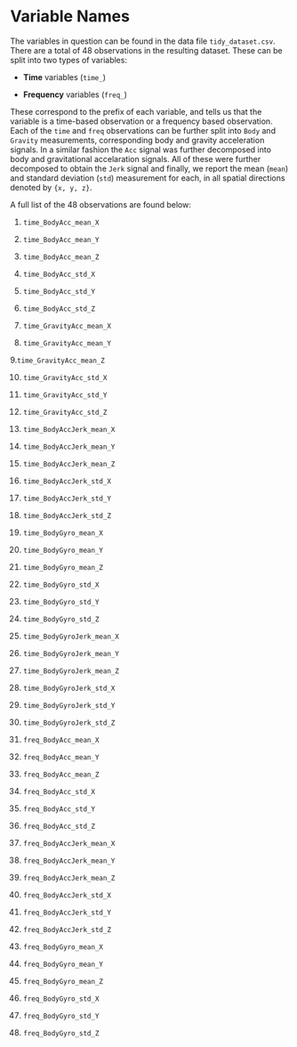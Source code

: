 # Variable Names

The variables in question can be found in the data file `tidy_dataset.csv`. There are a total of 48 observations in the resulting dataset. These can be split into two types of variables:

* **Time** variables (`time_`)

* **Frequency** variables (`freq_`)

These correspond to the prefix of each variable, and tells us that the variable is a time-based observation or a frequency based observation. Each of the `time` and `freq` observations can be further split into `Body` and `Gravity` measurements, corresponding body and gravity acceleration signals. In a similar fashion the `Acc` signal was further decomposed into body and gravitational accelaration signals. All of these were further decomposed to obtain the `Jerk` signal and finally, we report the mean (`mean`) and standard deviation (`std`) measurement for each, in all spatial directions denoted by `{x, y, z}`.

A full list of the 48 observations are found below:

1. `time_BodyAcc_mean_X`      

2. `time_BodyAcc_mean_Y`

3. `time_BodyAcc_mean_Z`

4. `time_BodyAcc_std_X`

5. `time_BodyAcc_std_Y`

6. `time_BodyAcc_std_Z`

7. `time_GravityAcc_mean_X`  

8. `time_GravityAcc_mean_Y`  

9.`time_GravityAcc_mean_Z`   

10. `time_GravityAcc_std_X`    

11. `time_GravityAcc_std_Y`    

12. `time_GravityAcc_std_Z`   

13. `time_BodyAccJerk_mean_X`  

14. `time_BodyAccJerk_mean_Y`  

15. `time_BodyAccJerk_mean_Z`  

16. `time_BodyAccJerk_std_X`  

17. `time_BodyAccJerk_std_Y`   

18. `time_BodyAccJerk_std_Z`   

19. `time_BodyGyro_mean_X`     

20. `time_BodyGyro_mean_Y`    

21. `time_BodyGyro_mean_Z`     

22. `time_BodyGyro_std_X`      

23. `time_BodyGyro_std_Y`      

24. `time_BodyGyro_std_Z`     

25. `time_BodyGyroJerk_mean_X` 

26. `time_BodyGyroJerk_mean_Y` 

27. `time_BodyGyroJerk_mean_Z` 

28. `time_BodyGyroJerk_std_X` 

29. `time_BodyGyroJerk_std_Y`  

30. `time_BodyGyroJerk_std_Z`  

31. `freq_BodyAcc_mean_X`      

32. `freq_BodyAcc_mean_Y`     

33. `freq_BodyAcc_mean_Z`      

34. `freq_BodyAcc_std_X`

35. `freq_BodyAcc_std_Y`

36. `freq_BodyAcc_std_Z`      

37. `freq_BodyAccJerk_mean_X`  

38. `freq_BodyAccJerk_mean_Y`  

39. `freq_BodyAccJerk_mean_Z`  

40. `freq_BodyAccJerk_std_X`  

41. `freq_BodyAccJerk_std_Y`   

42. `freq_BodyAccJerk_std_Z`   

43. `freq_BodyGyro_mean_X`     

44. `freq_BodyGyro_mean_Y`    

45. `freq_BodyGyro_mean_Z`     

46. `freq_BodyGyro_std_X`      

47. `freq_BodyGyro_std_Y`      

48. `freq_BodyGyro_std_Z`  